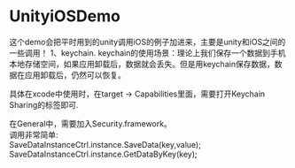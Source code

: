 # UnityiOSDemo
这个demo会把平时用到的unity调用iOS的例子加进来，主要是unity和iOS之间的一些调用！
  1、keychain. 
keychain的使用场景：理论上我们保存一个数据到手机本地存储空间，如果应用卸载后，数据就会丢失。但是用keychain保存数据，数据在应用卸载后，仍然可以恢复。  

  具体在xcode中使用时，在target -> Capabilities里面，需要打开Keychain Sharing的标签即可. 
  
  在General中，需要加入Security.framework。   
  调用非常简单:  
  SaveDataInstanceCtrl.instance.SaveData(key,value);  
  SaveDataInstanceCtrl.instance.GetDataByKey(key);  
